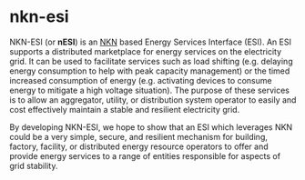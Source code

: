 # nkn-esi

NKN-ESI (or **nESI**) is an [NKN](https://nkn.org/) based Energy Services Interface (ESI). An ESI supports a distributed
marketplace for energy services on the electricity grid. It can be used to facilitate services such as load shifting
(e.g. delaying energy consumption to help with peak capacity management) or the timed increased consumption of energy
(e.g. activating devices to consume energy to mitigate a high voltage situation). The purpose of these services is to
allow an aggregator, utility, or distribution system operator to easily and cost effectively maintain a stable and
resilient electricity grid.

By developing NKN-ESI, we hope to show that an ESI which leverages NKN could be a very simple, secure, and resilient
mechanism for building, factory, facility, or distributed energy resource operators to offer and provide energy services
to a range of entities responsible for aspects of grid stability.